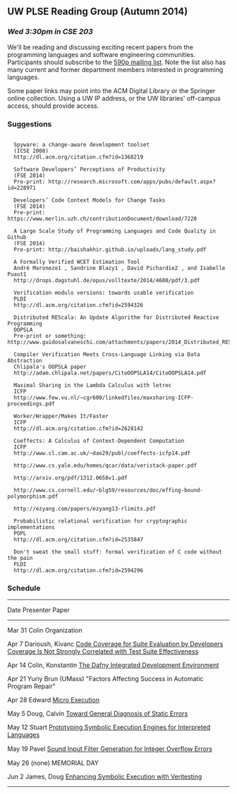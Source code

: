 ## UW PLSE Reading Group (Autumn 2014)

### *Wed 3:30pm in CSE 203*

We'll be reading and discussing exciting recent papers from the programming
languages and software engineering communities.  Participants should
subscribe to the [590p mailing
list](https://mailman.cs.washington.edu/mailman/listinfo/cse590n). Note the
list also has many current and former department members interested in
programming languages.

Some paper links may point into the ACM Digital Library or the
Springer online collection. Using a UW IP address, or the UW
libraries' off-campus access, should provide access.

### Suggestions

```

  Spyware: a change-aware development toolset
  (ICSE 2008)
  http://dl.acm.org/citation.cfm?id=1368219

  Software Developers’ Perceptions of Productivity
  (FSE 2014)
  Pre-print: http://research.microsoft.com/apps/pubs/default.aspx?id=228971

  Developers’ Code Context Models for Change Tasks
  (FSE 2014)
  Pre-print: https://www.merlin.uzh.ch/contributionDocument/download/7220

  A Large Scale Study of Programming Languages and Code Quality in Github
  (FSE 2014)
  Pre-print: http://baishakhir.github.io/uploads/lang_study.pdf

  A Formally Verified WCET Estimation Tool
  André Maroneze1 , Sandrine Blazy1 , David Pichardie2 , and Isabelle Puaut1
  http://drops.dagstuhl.de/opus/volltexte/2014/4600/pdf/3.pdf

  Verification modulo versions: towards usable verification
  PLDI
  http://dl.acm.org/citation.cfm?id=2594326

  Distributed REScala: An Update Algorithm for Distributed Reactive Programming
  OOPSLA
  Pre-print or something: http://www.guidosalvaneschi.com/attachments/papers/2014_Distributed_REScala_An_Update_Algorithm_for_Distributed_Reactive_Programming_pdf.pdf

  Compiler Verification Meets Cross-Language Linking via Data Abstraction
  Chlipala's OOPSLA paper
  http://adam.chlipala.net/papers/CitoOOPSLA14/CitoOOPSLA14.pdf
  
  Maximal Sharing in the Lambda Calculus with letrec
  ICFP
  http://www.few.vu.nl/~cgr600/linkedfiles/maxsharing-ICFP-proceedings.pdf
  
  Worker/Wrapper/Makes It/Faster
  ICFP
  http://dl.acm.org/citation.cfm?id=2628142
  
  Coeffects: A Calculus of Context-Dependent Computation
  ICFP
  http://www.cl.cam.ac.uk/~dao29/publ/coeffects-icfp14.pdf

  http://www.cs.yale.edu/homes/qcar/data/veristack-paper.pdf

  http://arxiv.org/pdf/1312.0658v1.pdf

  http://www.cs.cornell.edu/~blg59/resources/doc/effing-bound-polymorphism.pdf

  http://ezyang.com/papers/ezyang13-rlimits.pdf

  Probabilistic relational verification for cryptographic implementations
  POPL
  http://dl.acm.org/citation.cfm?id=2535847

  Don't sweat the small stuff: formal verification of C code without the pain
  PLDI
  http://dl.acm.org/citation.cfm?id=2594296
```


### Schedule

[CODECOVER1]: http://research.engr.oregonstate.edu/hci/sites/research.engr.oregonstate.edu.hci/files/papers/gopinath2014code_1.pdf
[CODECOVER2]: http://www.linozemtseva.com/research/2014/icse/coverage/coverage_paper.pdf
[DAFNY]:      http://research.microsoft.com/en-us/um/people/leino/papers/krml236.pdf
[UEXEC]:      http://research.microsoft.com/en-us/um/people/pg/public_psfiles/icse2014.pdf
[GENDIAG]:    http://www.cs.cornell.edu/andru/papers/diagnostic/popl14.pdf
[SYMINTERP]:  http://dslab.epfl.ch/pubs/chef.pdf
[SOUNDINT]:   http://people.csail.mit.edu/fanl/papers/sift-popl14.pdf
[SYMVERI]:    http://users.ece.cmu.edu/~aavgerin/papers/veritesting-icse-2014.pdf

---------------------------------------------------------------------------------------------
Date        Presenter                 Paper
----------  ------------------------  -------------------------------------------------------
Mar 31      Colin                     Organization

Apr  7      Darioush, Kivanc          [Code Coverage for Suite Evaluation by Developers][CODECOVER1]<br />
                                      [Coverage Is Not Strongly Correlated with Test Suite Effectiveness][CODECOVER2]

Apr 14      Colin, Konstantin         [The Dafny Integrated Development Environment][DAFNY]

Apr 21      Yuriy Brun (UMass)        "Factors Affecting Success in Automatic Program Repair"

Apr 28      Edward                    [Micro Execution][UEXEC]

May  5      Doug, Calvin              [Toward General Diagnosis of Static Errors][GENDIAG]

May 12      Stuart                    [Prototyping Symbolic Execution Engines for Interpreted Languages][SYMINTERP]

May 19      Pavel                     [Sound Input Filter Generation for Integer Overﬂow Errors][SOUNDINT]

May 26      (none)                    MEMORIAL DAY

Jun  2      James, Doug               [Enhancing Symbolic Execution with Veritesting][SYMVERI]

---------------------------------------------------------------------------------------------
